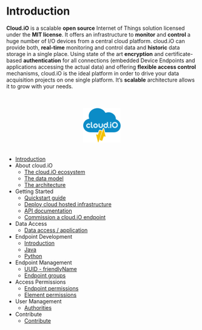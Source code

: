 # Introduction

**Cloud.iO** is a scalable **open source** Internet of Things solution licensed under the **MIT license**. It offers an infrastructure to **monitor** and
**control** a huge number of I/O devices from a central cloud platform. cloud.iO can provide both, **real-time** monitoring and control data and **historic**
data storage in a single place. Using state of the art **encryption** and certificate-based **authentication** for all connections (embedded Device Endpoints
and applications accessing the actual data) and offering **flexible access control** mechanisms, cloud.iO is the ideal platform in order to drive your data
acquisition projects on one single platform. It’s **scalable** architecture allows it to grow with your needs.  

<p align="center">
  <br>
  <br>
  <img src="_media/cloudiO-logo-dark.png" style="width:20%" />
  <br>
  <br>
</p>

- [Introduction](introduction)
- About cloud.iO	
	- [The cloud.iO ecosystem](/about_cloudio/ecosystem#the-cloudio-ecosystem)
	- [The data model](/about_cloudio/data_structure#the-data-model)
	- [The architecture](/about_cloudio/architecture#the-architecture)
- Getting Started	
	- [Quickstart guide](/getting_started/quickstart_guide)
	- [Deploy cloud hosted infrastructure](/getting_started/deploy)
	- [API documentation](/getting_started/api_documentation)
	- [Commission a cloud.iO endpoint](/getting_started/commission)
- Data Access
	- [Data access / application](/data_access/data)
- Endpoint Development
	- [Introduction](/develop_endpoint/introduction)
	- [Java](/develop_endpoint/java)
	- [Python](/develop_endpoint/python)
- Endpoint Management
	- [UUID - friendlyName](/endpoint_management/friendly_name_uuid)
	- [Endpoint groups](/endpoint_management/endpoint_groups)
- Access Permissions
	- [Endpoint permissions](/access_permissions/endpoint_permissions)
	- [Element permissions](/access_permissions/element_permissions)
- User Management
	- [Authorities](/user_management/authorities)
- Contribute
	- [Contribute](/contribute/contribute)